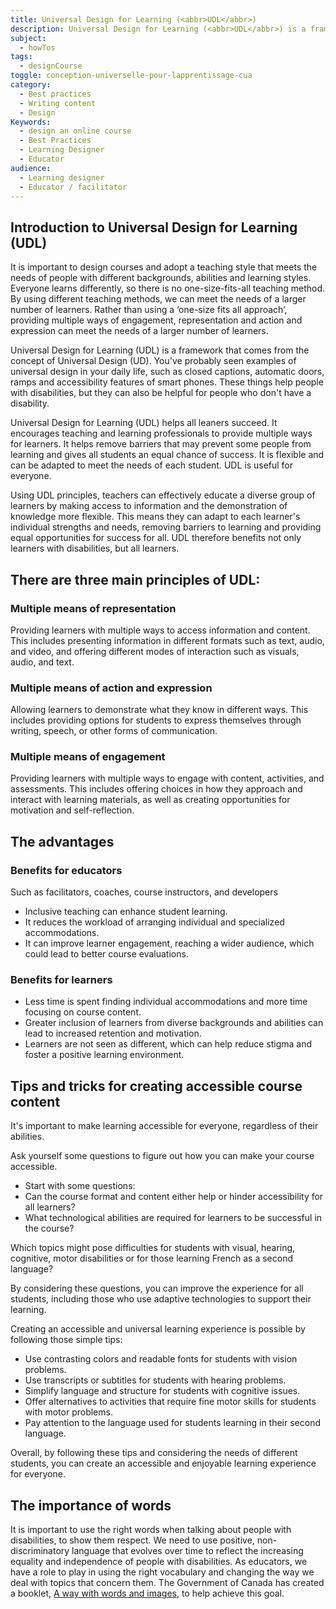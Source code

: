 ```yaml
---
title: Universal Design for Learning (<abbr>UDL</abbr>)
description: Universal Design for Learning (<abbr>UDL</abbr>) is a framework that avoids a ‘one-size fits all approach’ to learning materials. It encourages using multiple ways of engagement, representation and action and expression can meet the needs of a larger number of learners. Learn about the three main UDL principles, advantages, benefits and tips.
subject:
  - howTos
tags:
  - designCourse
toggle: conception-universelle-pour-lapprentissage-cua
category:
  - Best practices
  - Writing content
  - Design
Keywords:
  - design an online course
  - Best Practices
  - Learning Designer
  - Educator
audience:
  - Learning designer
  - Educator / facilitator
---
```


## Introduction to Universal Design for Learning (<abbr>UDL</abbr>)

It is important to design courses and adopt a teaching style that meets the needs of people with different backgrounds, abilities and learning styles. Everyone learns differently, so there is no one-size-fits-all teaching method. By using different teaching methods, we can meet the needs of a larger number of learners. Rather than using a ‘one-size fits all approach’, providing multiple ways of engagement, representation and action and expression can meet the needs of a larger number of learners.

Universal Design for Learning (<abbr>UDL</abbr>) is a framework that comes from the concept of Universal Design (<abbr>UD</abbr>). You've probably seen examples of universal design in your daily life, such as closed captions, automatic doors, ramps and accessibility features of smart phones. These things help people with disabilities, but they can also be helpful for people who don't have a disability.

Universal Design for Learning (<abbr>UDL</abbr>) helps all leaners succeed. It encourages teaching and learning professionals to provide multiple ways for learners. It helps remove barriers that may prevent some people from learning and gives all students an equal chance of success. It is flexible and can be adapted to meet the needs of each student. UDL is useful for everyone.

Using UDL principles, teachers can effectively educate a diverse group of learners by making access to information and the demonstration of knowledge more flexible. This means they can adapt to each learner's individual strengths and needs, removing barriers to learning and providing equal opportunities for success for all. UDL therefore benefits not only learners with disabilities, but all learners.

## There are three main principles of UDL:

### Multiple means of representation

Providing learners with multiple ways to access information and content. This includes presenting information in different formats such as text, audio, and video, and offering different modes of interaction such as visuals, audio, and text.

### Multiple means of action and expression

Allowing learners to demonstrate what they know in different ways. This includes providing options for students to express themselves through writing, speech, or other forms of communication.

### Multiple means of engagement

Providing learners with multiple ways to engage with content, activities, and assessments. This includes offering choices in how they approach and interact with learning materials, as well as creating opportunities for motivation and self-reflection.

## The advantages

### Benefits for educators

Such as facilitators, coaches, course instructors, and developers

- Inclusive teaching can enhance student learning.
- It reduces the workload of arranging individual and specialized accommodations.
- It can improve learner engagement, reaching a wider audience, which could lead to better course evaluations.

### Benefits for learners

- Less time is spent finding individual accommodations and more time focusing on course content.
- Greater inclusion of learners from diverse backgrounds and abilities can lead to increased retention and motivation.
- Learners are not seen as different, which can help reduce stigma and foster a positive learning environment.

## Tips and tricks for creating accessible course content

It's important to make learning accessible for everyone, regardless of their abilities.

Ask yourself some questions to figure out how you can make your course accessible.

- Start with some questions:
- Can the course format and content either help or hinder accessibility for all learners?
- What technological abilities are required for learners to be successful in the course?

Which topics might pose difficulties for students with visual, hearing, cognitive, motor disabilities or for those learning French as a second language?

By considering these questions, you can improve the experience for all students, including those who use adaptive technologies to support their learning.

Creating an accessible and universal learning experience is possible by following those simple tips:

- Use contrasting colors and readable fonts for students with vision problems.
- Use transcripts or subtitles for students with hearing problems.
- Simplify language and structure for students with cognitive issues.
- Offer alternatives to activities that require fine motor skills for students with motor problems.
- Pay attention to the language used for students learning in their second language.

Overall, by following these tips and considering the needs of different students, you can create an accessible and enjoyable learning experience for everyone.

## The importance of words

It is important to use the right words when talking about people with disabilities, to show them respect. We need to use positive, non-discriminatory language that evolves over time to reflect the increasing equality and independence of people with disabilities. As educators, we have a role to play in using the right vocabulary and changing the way we deal with topics that concern them. The Government of Canada has created a booklet, [A way with words and images](https://www.canada.ca/en/employment-social-development/programs/disability/arc/words-images.html), to help achieve this goal.
